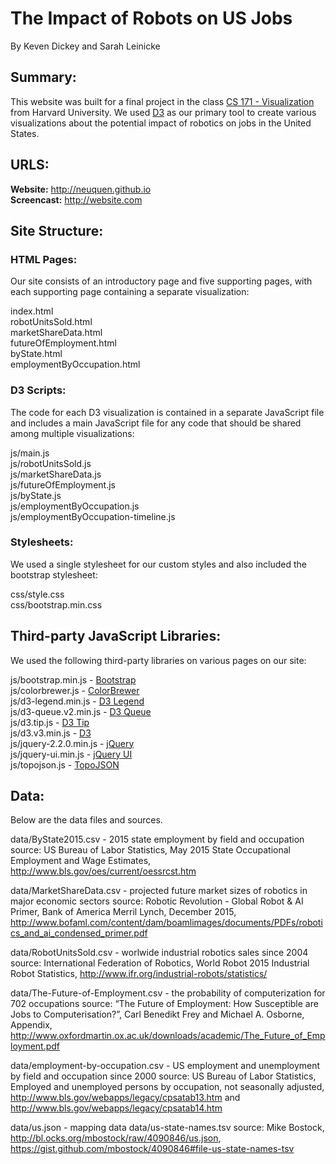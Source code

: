 # The Impact of Robots on US Jobs

By Keven Dickey and Sarah Leinicke

## Summary:

This website was built for a final project in the class [CS 171 - Visualization](http://www.cs171.org/) from Harvard University.  We used [D3](https://d3js.org/) as our primary tool to create various visualizations about the potential impact of robotics on jobs in the United States. 

## URLS:

**Website:** http://neuquen.github.io  
**Screencast:** http://website.com

## Site Structure:
### HTML Pages:

Our site consists of an introductory page and five supporting pages, with each supporting page containing a separate visualization:

index.html  
robotUnitsSold.html  
marketShareData.html  
futureOfEmployment.html  
byState.html  
employmentByOccupation.html

### D3 Scripts:

The code for each D3 visualization is contained in a separate JavaScript file and includes a main JavaScript file for any code that should be shared among multiple visualizations:

js/main.js  
js/robotUnitsSold.js  
js/marketShareData.js  
js/futureOfEmployment.js  
js/byState.js  
js/employmentByOccupation.js  
js/employmentByOccupation-timeline.js 

### Stylesheets:

We used a single stylesheet for our custom styles and also included the bootstrap stylesheet:

css/style.css  
css/bootstrap.min.css

## Third-party JavaScript Libraries:

We used the following third-party libraries on various pages on our site:

js/bootstrap.min.js - [Bootstrap](http://getbootstrap.com/)  
js/colorbrewer.js - [ColorBrewer](https://github.com/mbostock/d3/tree/master/lib/colorbrewer)  
js/d3-legend.min.js - [D3 Legend](http://d3-legend.susielu.com/)  
js/d3-queue.v2.min.js - [D3 Queue](https://github.com/d3/d3-queue)  
js/d3.tip.js - [D3 Tip](https://github.com/Caged/d3-tip)  
js/d3.v3.min.js - [D3](https://d3js.org/)  
js/jquery-2.2.0.min.js - [jQuery](https://jquery.com/)  
js/jquery-ui.min.js - [jQuery UI](https://jqueryui.com/)  
js/topojson.js - [TopoJSON](https://github.com/mbostock/topojson) 

## Data:

Below are the data files and sources.

data/ByState2015.csv - 2015 state employment by field and occupation 
source: US Bureau of Labor Statistics, May 2015 State Occupational Employment and Wage Estimates,
http://www.bls.gov/oes/current/oessrcst.htm

data/MarketShareData.csv  - projected future market sizes of robotics in major economic sectors
source: Robotic Revolution - Global Robot & AI Primer, Bank of America Merril Lynch, December 2015,  http://www.bofaml.com/content/dam/boamlimages/documents/PDFs/robotics_and_ai_condensed_primer.pdf

data/RobotUnitsSold.csv  - worlwide industrial robotics sales since 2004
source: International Federation of Robotics, World Robot 2015 Industrial Robot Statistics, http://www.ifr.org/industrial-robots/statistics/

data/The-Future-of-Employment.csv - the probability of computerization for 702 occupations
source: “The Future of Employment: How Susceptible are Jobs to Computerisation?”, Carl Benedikt Frey and Michael A. Osborne, Appendix, http://www.oxfordmartin.ox.ac.uk/downloads/academic/The_Future_of_Employment.pdf

data/employment-by-occupation.csv - US employment and unemployment by field and occupation since 2000
source: US Bureau of Labor Statistics, Employed and unemployed persons by occupation, not seasonally adjusted,  http://www.bls.gov/webapps/legacy/cpsatab13.htm and http://www.bls.gov/webapps/legacy/cpsatab14.htm

data/us.json - mapping data
data/us-state-names.tsv
source: Mike Bostock, http://bl.ocks.org/mbostock/raw/4090846/us.json, https://gist.github.com/mbostock/4090846#file-us-state-names-tsv
